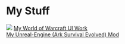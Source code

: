 # My Stuff
<html>
<body>
  <img src="https://media2.giphy.com/media/Nx0rz3jtxtEre/giphy.gif?cid=ecf05e470vs8oy87mnjijkeezuz08vxe36nnqxpba8yxfphr&rid=giphy.gif&ct=g">
<a href="https://wago.io/p/Jodsderechte">My World of Warcraft UI Work</a>
  <br>
<a href="https://steamcommunity.com/sharedfiles/filedetails/?id=2632307922">My Unreal-Engine (Ark Survival Evolved) Mod</a>

</body>
</html>
